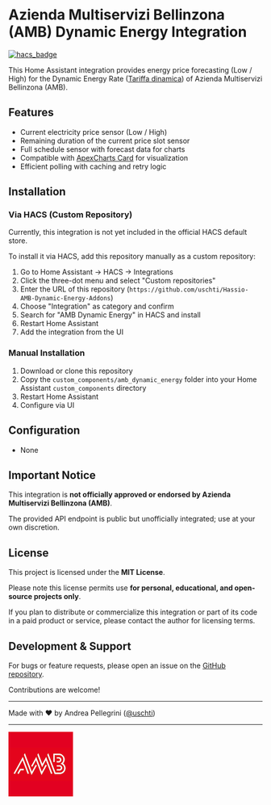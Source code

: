 # Azienda Multiservizi Bellinzona (AMB) Dynamic Energy Integration

[![hacs_badge](https://img.shields.io/badge/HACS-Default-orange.svg)](https://hacs.xyz/)

This Home Assistant integration provides energy price forecasting (Low / High) for the Dynamic Energy Rate ([Tariffa dinamica](https://www.amb.ch/approfondimenti/tariffa-dinamica/)) of Azienda Multiservizi Bellinzona (AMB).

## Features

- Current electricity price sensor (Low / High)
- Remaining duration of the current price slot sensor
- Full schedule sensor with forecast data for charts
- Compatible with [ApexCharts Card](https://github.com/RomRider/apexcharts-card) for visualization
- Efficient polling with caching and retry logic

## Installation

### Via HACS (Custom Repository)

Currently, this integration is not yet included in the official HACS default store.

To install it via HACS, add this repository manually as a custom repository:

1. Go to Home Assistant → HACS → Integrations
2. Click the three-dot menu and select "Custom repositories"
3. Enter the URL of this repository (`https://github.com/uschti/Hassio-AMB-Dynamic-Energy-Addons`)
4. Choose "Integration" as category and confirm
5. Search for "AMB Dynamic Energy" in HACS and install
6. Restart Home Assistant
7. Add the integration from the UI

### Manual Installation

1. Download or clone this repository
2. Copy the `custom_components/amb_dynamic_energy` folder into your Home Assistant `custom_components` directory
3. Restart Home Assistant
4. Configure via UI

## Configuration

- None

## Important Notice

This integration is **not officially approved or endorsed by Azienda Multiservizi Bellinzona (AMB)**.

The provided API endpoint is public but unofficially integrated; use at your own discretion.

## License

This project is licensed under the **MIT License**.

Please note this license permits use **for personal, educational, and open-source projects only**.

If you plan to distribute or commercialize this integration or part of its code in a paid product or service, please contact the author for licensing terms.

## Development & Support

For bugs or feature requests, please open an issue on the [GitHub repository](https://github.com/uschti/Hassio-AMB-Dynamic-Energy-Addons).

Contributions are welcome!

---

Made with ❤️ by Andrea Pellegrini ([@uschti](https://github.com/uschti))

---

![Powered for AMB customers](https://raw.githubusercontent.com/uschti/Hassio-AMB-Dynamic-Energy-Addons/refs/heads/main/custom_components/amb_dynamic_energy/amb_dynamic_energy.png)

